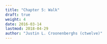 ```yaml
---
title: "Chapter 5: Walk"
draft: true
weight: 4
date: 2016-03-14
lastmod: 2018-04-29
author: "Justin L. Croonenberghs (ctwelve)"
---
```


